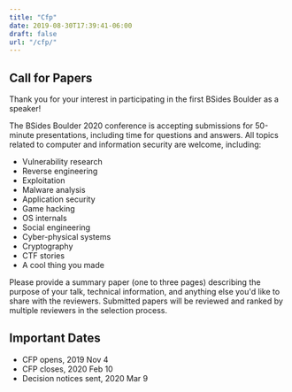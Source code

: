 ```yaml
---
title: "Cfp"
date: 2019-08-30T17:39:41-06:00
draft: false
url: "/cfp/"
---
```


## Call for Papers

Thank you for your interest in participating in the first BSides Boulder as a speaker!

The BSides Boulder 2020 conference is accepting submissions for 50-minute
presentations, including time for questions and answers. All topics related to
computer and information security are welcome, including:

* Vulnerability research
* Reverse engineering
* Exploitation
* Malware analysis
* Application security
* Game hacking
* OS internals
* Social engineering
* Cyber-physical systems
* Cryptography
* CTF stories
* A cool thing you made

Please provide a summary paper (one to three pages) describing the purpose of
your talk, technical information, and anything else you'd like to share with the
reviewers. Submitted papers will be reviewed and ranked by multiple reviewers in
the selection process.

## Important Dates

* CFP opens, 2019 Nov 4
* CFP closes, 2020 Feb 10
* Decision notices sent, 2020 Mar 9
